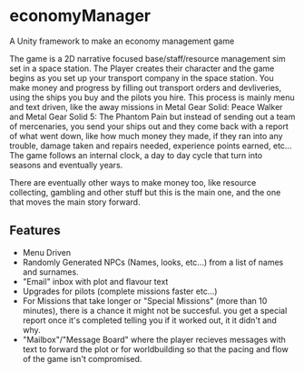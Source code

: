 # economyManager
A Unity framework to make an economy management game

The game is a 2D narrative focused base/staff/resource management sim set in a space station. The Player creates their character and the game begins as you set up your transport company in the space station. You make money and progress by filling out transport orders and devliveries, using the ships you buy and the pilots you hire. This process is mainly menu and text driven, like the away missions in Metal Gear Solid: Peace Walker and Metal Gear Solid 5: The Phantom Pain but instead of sending out a team of mercenaries, you send your ships out and they come back with a report of what went down, like how much money they made, if they ran into any trouble, damage taken and repairs needed, experience points earned, etc...
The game follows an internal clock, a day to day cycle that turn into seasons and eventually years.

There are eventually other ways to make money too, like resource collecting, gambling and other stuff but this is the main one, and the one that moves the main story forward.

## Features
- Menu Driven
- Randomly Generated NPCs (Names, looks, etc...) from a list of names and surnames.
- "Email" inbox with plot and flavour text
- Upgrades for pilots (complete missions faster etc...)
- For Missions that take longer or "Special Missions" (more than 10 minutes), there is a chance it might not be succesful. you get a special report once it's completed telling you if it worked out, it it didn't and why.
- "Mailbox"/"Message Board" where the player recieves messages with text to forward the plot or for worldbuilding so that the pacing and flow of the game isn't compromised.
